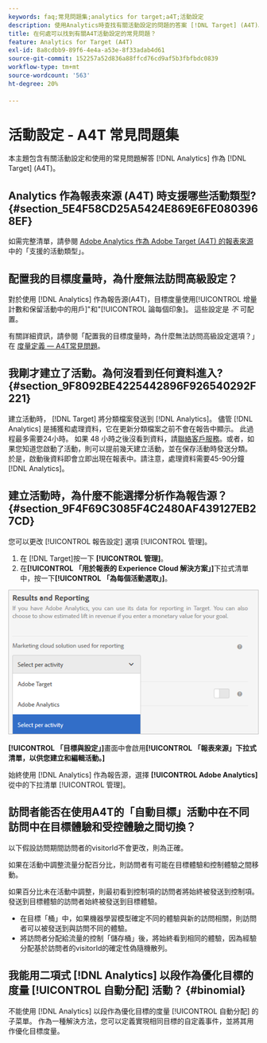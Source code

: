 ```yaml
---
keywords: faq;常見問題集;analytics for target;a4T;活動設定
description: 使用Analytics時查找有關活動設定的問題的答案 [!DNL Target] (A4T)。 A4T允許您使用Analytics報告 [!DNL Target] 活動。
title: 在何處可以找到有關A4T活動設定的常見問題？
feature: Analytics for Target (A4T)
exl-id: 8a8cdbb9-89f6-4e4a-a53e-8f33adab4d61
source-git-commit: 152257a52d836a88ffcd76cd9af5b3fbfbdc0839
workflow-type: tm+mt
source-wordcount: '563'
ht-degree: 20%

---
```


# 活動設定 - A4T 常見問題集

本主題包含有關活動設定和使用的常見問題解答 [!DNL Analytics] 作為 [!DNL Target] (A4T)。

## Analytics 作為報表來源 (A4T) 時支援哪些活動類型? {#section_5E4F58CD25A5424E869E6FE0803968EF}

如需完整清單，請參閱 [Adobe Analytics 作為 Adobe Target (A4T) 的報表來源](/help/main/c-integrating-target-with-mac/a4t/a4t.md#concept_7540C8C04259434AB6EE33B09F47A1DE)中的「支援的活動類型」。

## 配置我的目標度量時，為什麼無法訪問高級設定？

對於使用 [!DNL Analytics] 作為報告源(A4T)，目標度量使用[!UICONTROL 增量計數和保留活動中的用戶]&quot;和&quot;[!UICONTROL 論每個印象]。 這些設定是 *不* 可配置。

有關詳細資訊，請參閱「配置我的目標度量時，為什麼無法訪問高級設定選項？」 在 [度量定義 — A4T常見問題](/help/main/c-integrating-target-with-mac/a4t/r-a4t-faq/a4t-faq-metric-definition.md)。

## 我剛才建立了活動。為何沒看到任何資料進入? {#section_9F8092BE4225442896F926540292F221}

建立活動時， [!DNL Target] 將分類檔案發送到 [!DNL Analytics]。 儘管 [!DNL Analytics] 是捕獲和處理資料，它在更新分類檔案之前不會在報告中顯示。 此過程最多需要24小時。 如果 48 小時之後沒看到資料，請[聯絡客戶服務](/help/main/cmp-resources-and-contact-information.md#reference_ACA3391A00EF467B87930A450050077C)。或者，如果您知道您啟動了活動，則可以提前幾天建立活動，並在保存活動時發送分類。 於是，啟動後資料即會立即出現在報表中。請注意，處理資料需要45-90分鐘 [!DNL Analytics]。

## 建立活動時，為什麼不能選擇分析作為報告源？ {#section_9F4F69C3085F4C2480AF439127EB27CD}

您可以更改 [!UICONTROL 報告設定] 選項 [!UICONTROL 管理]。

1. 在 [!DNL Target]按一下 **[!UICONTROL 管理]**。
1. 在&#x200B;**[!UICONTROL 「用於報表的 Experience Cloud 解決方案」]**&#x200B;下拉式清單中，按一下&#x200B;**[!UICONTROL 「為每個活動選取」]**。

![](assets/select-per-activity.png)

**[!UICONTROL 「目標與設定」]**&#x200B;畫面中會啟用&#x200B;**[!UICONTROL 「報表來源」下拉式清單，以供您建立和編輯活動。]**

始終使用 [!DNL Analytics] 作為報告源，選擇 **[!UICONTROL Adobe Analytics]** 從中的下拉清單 [!UICONTROL 管理]。

## 訪問者能否在使用A4T的「自動目標」活動中在不同訪問中在目標體驗和受控體驗之間切換？

以下假設訪問期間訪問者的visitorId不會更改，則為正確。

如果在活動中調整流量分配百分比，則訪問者有可能在目標體驗和控制體驗之間移動。

如果百分比未在活動中調整，則最初看到控制項的訪問者將始終被發送到控制項。 發送到目標體驗的訪問者始終被發送到目標體驗。

* 在目標「桶」中，如果機器學習模型確定不同的體驗與新的訪問相關，則訪問者可以被發送到與訪問不同的體驗。
* 將訪問者分配給流量的控制「儲存桶」後，將始終看到相同的體驗，因為經驗分配基於訪問者的visitorId的確定性偽隨機散列。


## 我能用二項式 [!DNL Analytics] 以段作為優化目標的度量 [!UICONTROL 自動分配] 活動？ {#binomial}

不能使用 [!DNL Analytics] 以段作為優化目標的度量 [!UICONTROL 自動分配] 的子菜單。 作為一種解決方法，您可以定義實現相同目標的自定義事件，並將其用作優化目標度量。